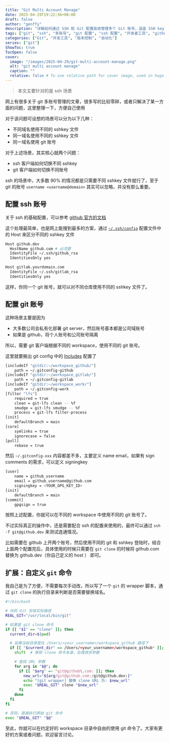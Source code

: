 ```yaml
---
title: "Git Multi Account Manage"
date: 2025-04-29T19:22:56+08:00
draft: false
author: "genffy"
description: "详解如何通过 SSH 和 Git 配置高效管理多个 Git 账号，涵盖 SSH key 管理、基于工作区的 Git 身份切换，以及自动化脚本实践，助力个人与工作仓库无缝协作。"
tags: ["git", "ssh", "多账号", "git 配置", "ssh 配置", "开发者工具", "github", "gitlab", "工作流", "shell 脚本"]
categories: ["Git", "开发工具", "版本控制", "自动化"]
series: ["git"]
ShowToc: true
TocOpen: false
cover:
  image: "/images/2025-04-29/git-multi-account-manage.png"
  alt: "git multi account manage"
  caption: ""
  relative: false # To use relative path for cover image, used in hugo Page-bundles
---
```

> 本文主要针对的是 ssh 场景

网上有很多关于 git 多账号管理的文章，很多写的比较零碎，或者只解决了某一方面的问题，这里整理一下，方便自己使用

对于该问题可设想的场景可以分为以下几种：
- 不同域名使用不同的 sshkey 文件
- 同一域名使用不同的 sshkey 文件
- 同一域名使用 git 账号

对于上述场景，其实核心就两个问题：
- ssh 客户端如何切换不同 sshkey
- git 客户端如何切换不同账号

ssh 的场景中，大多数 90% 的情况都是只需要不同 sshkey 文件就行了，至于 git 的账号 `username <username@domain>` 其实可以忽略，并没有那么重要。

## 配置 ssh 账号
关于 ssh 的基础配置，可以参考 [github 官方的文档](https://docs.github.com/en/authentication/connecting-to-github-with-ssh/about-ssh)

这个处理最简单，也是网上能搜到最多的方案，通过 [`~/.ssh/config`](https://www.ssh.com/academy/ssh/config) 配置文件中的 Host 来区分不同的 sshkey 文件

```bash
Host github.dev
  HostName github.com # 必须要
  IdentityFile ~/.ssh/github_rsa
  IdentitiesOnly yes

Host gitlab.yourdomain.com
  IdentityFile ~/.ssh/gitlab_rsa
  IdentitiesOnly yes
```
这样，你同一个 git 账号，就可以对不同仓库使用不同的 sshkey 文件了。

## 配置 git 账号

这种场景主要是因为

- 大多数公司会私有化部署 git server，然后账号基本都是公司域账号
- 如果是 github，将个人账号和公司账号隔离

所以，需要 git 客户端根据不同的 workspace，使用不同的 git 账号。

这里就要搬出 git config 中的 [Includes](https://git-scm.com/docs/git-config#_includes) 配置了

```bash
[includeIf "gitdir:~/workspace_github/"]
	path = ~/.gitconfig-github
[includeIf "gitdir:~/workspace_gitlab/"]
	path = ~/.gitconfig-gitlab
[includeIf "gitdir:~/workspace_work/"]
	path = ~/.gitconfig-work
[filter "lfs"]
	required = true
	clean = git-lfs clean -- %f
	smudge = git-lfs smudge -- %f
	process = git-lfs filter-process
[init]
	defaultBranch = main
[core]
	symlinks = true
	ignorecase = false
[pull]
	rebase = true
```
然后 `~/.gitconfig-xxx` 内容都差不多，主要定义 name email，如果有 sign comments 的需求，可以定义 signingkey
```bash
[user]
	name = github_username
	email = github_username@github.com
	signingkey = <YOUR_GPG_KEY_ID>
[init]
	defaultBranch = main
[commit]
	gpgsign = true
```
按照上述配置，你就可以在不同的 workspace 中使用不同的 git 账号了。

不过实际真正的操作中，还是需要配合 ssh 的配置来使用的，最终可以通过 `ssh -T git@github.dev` 来测试连通情况。

比如需要在 github 上开两个账号，然后使用不同的 git 和 sshkey 登陆时，结合上面两个配置完后，具体使用的时候只需要在 `git clone` 的时候将 github.com 替换为 github.dev（你自己定义的 host ） 即可。

## 扩展：自定义 `git` 命令

我自己是为了方便，不需要每次手动改，所以写了一个 `git` 的 wrapper 脚本，通过 `git clone` 的执行目录来判断是否需要替换域名。
```bash
#!/bin/bash

# 你的 Git 安装实际路径
REAL_GIT="/usr/local/bin/git"

# 如果是 git clone 命令
if [[ "$1" == "clone" ]]; then
  current_dir=$(pwd)

  # 如果当前目录是在 /Users/<your_username>/workspace_github 路径下
  if [[ "$current_dir" == /Users/<your_username>/workspace_github* ]]; then
    shift  # 移除 clone 命令本身，处理其余参数

    # 查找 URL 参数
    for arg in "$@"; do
      if [[ "$arg" =~ ^git@github\.com: ]]; then
        new_url="${arg/git@github.com:/git@github.dev:}"
        echo "[git wrapper] 替换 clone URL 为: $new_url"
        exec "$REAL_GIT" clone "$new_url"
      fi
    done
  fi
fi

# 否则，直接执行原始 git 命令
exec "$REAL_GIT" "$@"
```

至此，你就可以在约定好的 workspace 目录中自由的使用 git 命令了。大家有更好的方案或者问题，欢迎留言讨论。
